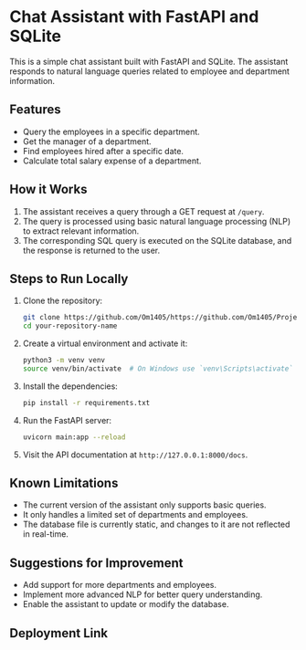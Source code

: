 # Chat Assistant with FastAPI and SQLite

This is a simple chat assistant built with FastAPI and SQLite. The assistant responds to natural language queries related to employee and department information.

## Features
- Query the employees in a specific department.
- Get the manager of a department.
- Find employees hired after a specific date.
- Calculate total salary expense of a department.

## How it Works
1. The assistant receives a query through a GET request at `/query`.
2. The query is processed using basic natural language processing (NLP) to extract relevant information.
3. The corresponding SQL query is executed on the SQLite database, and the response is returned to the user.

## Steps to Run Locally

1. Clone the repository:
    ```bash
    git clone https://github.com/Om1405/https://github.com/Om1405/Projects/tree/main/ChatBot.git
    cd your-repository-name
    ```

2. Create a virtual environment and activate it:
    ```bash
    python3 -m venv venv
    source venv/bin/activate  # On Windows use `venv\Scripts\activate`
    ```

3. Install the dependencies:
    ```bash
    pip install -r requirements.txt
    ```

4. Run the FastAPI server:
    ```bash
    uvicorn main:app --reload
    ```

5. Visit the API documentation at `http://127.0.0.1:8000/docs`.

## Known Limitations
- The current version of the assistant only supports basic queries.
- It only handles a limited set of departments and employees.
- The database file is currently static, and changes to it are not reflected in real-time.

## Suggestions for Improvement
- Add support for more departments and employees.
- Implement more advanced NLP for better query understanding.
- Enable the assistant to update or modify the database.

## Deployment Link
